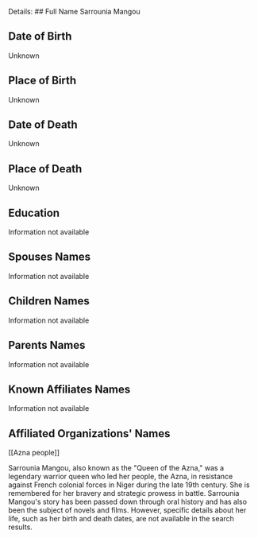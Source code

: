 Details: ## Full Name
Sarrounia Mangou

## Date of Birth
Unknown

## Place of Birth
Unknown

## Date of Death
Unknown

## Place of Death
Unknown

## Education
Information not available

## Spouses Names
Information not available

## Children Names
Information not available

## Parents Names
Information not available

## Known Affiliates Names
Information not available

## Affiliated Organizations' Names
[[Azna people]]

Sarrounia Mangou, also known as the "Queen of the Azna," was a legendary warrior queen who led her people, the Azna, in resistance against French colonial forces in Niger during the late 19th century. She is remembered for her bravery and strategic prowess in battle. Sarrounia Mangou's story has been passed down through oral history and has also been the subject of novels and films. However, specific details about her life, such as her birth and death dates, are not available in the search results.